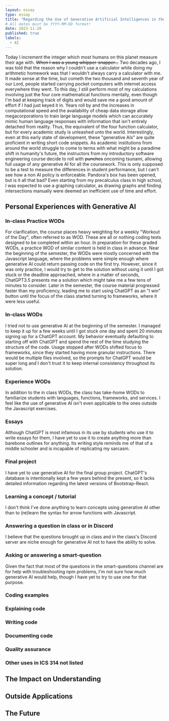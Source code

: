 ```yaml
---
layout: essay
type: essay
title: "Regarding the Use of Generative Artificial Intelligences in the Classroom"
# All dates must be YYYY-MM-DD format!
date: 2023-11-20
published: true
labels:
  - AI
---
```

<p>
    Today I increment the integer which most humans on this planet measure their age with. <s>When I was a young whipper-snapper...</s> Two decades ago, I was told that the reason why I couldn't use a calculator while doing my arithmetic homework was that I wouldn't always carry a calculator with me. It made sense at the time, but cometh the two thousand and seventh year of our Lord, people started carrying pocket computers with internet access everywhere they went. To this day, I still perform most of my calculations involving just the four core mathematical functions mentally, even though I'm bad at keeping track of digits and would save me a good amount of effort if I had just keyed it in. Years roll by and the increases in computational speed and the availability of cheap data storage allow megacorporations to train large language models which can accurately mimic human language responses with information that isn't entirely detached from reality. Thus, the equivalent of the four function calculator, but for every academic study is unleashed unto the world. Interestingly, even at this early state of development, these "generative AIs" are quite proficient in writing short code snippets. As academic institutions from around the world struggle to come to terms with what might be a paradime shift in humanity's future, the instructors from my introductory software engineering course decide to roll with <s>punches</s> oncoming tsunami, allowing full usage of any generative AI for all the coursework. This is only supposed to be a test to measure the differences in student performance, but I can't see how a non AI policy is enforceable. Pandora's box has been opened, but is it all that bad? Even starting from my precalculus class in high school, I was expected to use a graphing calculator, as drawing graphs and finding intersections manually were deemed an inefficient use of time and effort.
</p>
<h2>Personal Experiences with Generative AI</h2>
<h3>In-class Practice WODs</h3>
<p>
    For clarification, the course places heavy weighting for a weekly "Workout of the Day", often referred to as WOD. These are all or nothing coding tests designed to be completed within an hour. In preparation for these graded WODs, a practice WOD of similar content is held in class in advance. Near the beginning of the semester, the WODs were mostly concerned with the Javascript language, where the problems were simple enough where generative AI could return passing code on the first try. However, since it was only practice, I would try to get to the solution without using it until I got stuck or the deadline approached, where in a matter of seconds, ChatGPT3.5 presents me a solution which might take me a few tens of minutes to consider. Later in the semester, the course material progressed faster than my proficiency, leading me to start using ChatGPT as an "I win" button until the focus of the class started turning to frameworks, where it were less useful.
</p>
<h3>In-class WODs</h3>
<p>
    I tried not to use generative AI at the beginning of the semester. I managed to keep it up for a few weeks until I got stuck one day and spent 20 minutes signing up for a ChatGPT account. My behavior eventually defaulting to starting off with ChatGPT and spend the rest of the time studying the structure of the code. Usage stopped after WODs shifted focus to frameworks, since they started having more granular instructions. There would be multiple files involved, so the prompts for ChatGPT would be super long and I don't trust it to keep internal consistency throughout its solution.
</p>
<h3>Experience WODs</h3>
<p>
    In addition to the in class WODs, the class has take-home WODs to familiarize students with languages, functions, frameworks, and services. I feel like the use of generative AI isn't even applicable to the ones outside the Javascript exercises.
</p>
<h3>Essays</h3>
<p>
    Although ChatGPT is most infamous in its use by students who use it to write essays for them, I have yet to use it to create anything more than barebone outlines for anything. Its writing style reminds me of that of a middle schooler and is incapable of replicating my sarcasm.
</p>
<h3>Final project</h3>
<p>
    I have yet to use generative AI for the final group project. ChatGPT's database is intentionally kept a few years behind the present, so it lacks detailed information regarding the latest versions of Bootstrap-React.
</p>
<h3>Learning a concept / tutorial</h3>
<p>
    I don't think I've done anything to learn concepts using generative AI other than to (re)learn the syntax for arrow functions with Javascript.
</p>
<h3>Answering a question in class or in Discord</h3>
<p>
    I believe that the questions brought up in class and in the class's Discord server are niche enough for generative AI not to have the ability to solve.
</p>
<h3>Asking or answering a smart-question</h3>
<p>
    Given the fact that most of the questions in the smart-questions channel are for help with troubleshooting npm problems, I'm not sure how much generative AI would help, though I have yet to try to use one for that purpose.
</p>
<h3>Coding examples</h3>
<h3>Explaining code</h3>
<h3>Writing code</h3>
<h3>Documenting code</h3>
<h3>Quality assurance</h3>
<h3>Other uses in ICS 314 not listed</h3>

<h2>The Impact on Understanding</h2>
    
<h2>Outside Applications</h2>

<h2>The Future</h2>